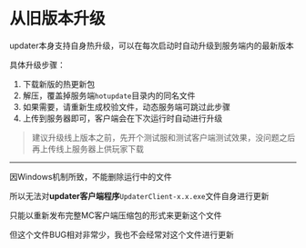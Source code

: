 # 从旧版本升级

updater本身支持自身热升级，可以在每次启动时自动升级到服务端内的最新版本

具体升级步骤：

1. 下载新版的热更新包
2. 解压，覆盖掉服务端`hotupdate`目录内的同名文件
3. 如果需要，请重新生成校验文件，动态服务端可跳过此步骤
4. 上传到服务器即可，客户端会在下次运行时自动进行升级

> 建议升级线上版本之前，先开个测试服和测试客户端测试效果，没问题之后再上传线上服务器上供玩家下载

---

因Windows机制所致，不能删除运行中的文件

所以无法对**updater客户端程序**`UpdaterClient-x.x.exe`文件自身进行更新

只能以重新发布完整MC客户端压缩包的形式来更新这个文件

但这个文件BUG相对非常少，我也不会经常对这个文件进行更新